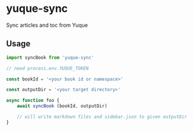 # yuque-sync
Sync articles and toc from Yuque

## Usage

```typescript
import syncBook from 'yuque-sync'

// need process.env.YUQUE_TOKEN

const bookId = '<your book id or namespace>'

const outputDir = '<your target directory>'

async function foo {
    await syncBook (bookId, outputDir)

    // will write markdown files and sidebar.json to given outputDir
}

```
